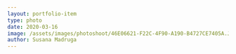 ```yaml
---
layout: portfolio-item
type: photo
date: 2020-03-16
image: /assets/images/photoshoot/46E06621-F22C-4F90-A190-B4727CE7405A.JPG
author: Susana Madruga
---
```


